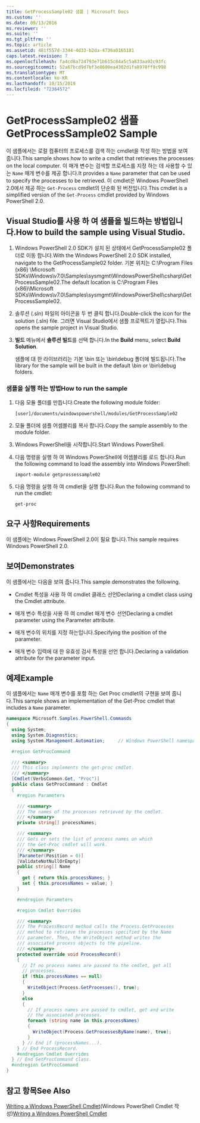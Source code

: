```yaml
---
title: GetProcessSample02 샘플 | Microsoft Docs
ms.custom: ''
ms.date: 09/13/2016
ms.reviewer: ''
ms.suite: ''
ms.tgt_pltfrm: ''
ms.topic: article
ms.assetid: 481f557d-3344-4d33-b2da-4736a0165181
caps.latest.revision: 7
ms.openlocfilehash: fa4cd8a724793e71b615c84a5c5a833aa92c93fc
ms.sourcegitcommit: 52a67bcd9d7bf3e8600ea4302d1fa8970ff9c998
ms.translationtype: MT
ms.contentlocale: ko-KR
ms.lasthandoff: 10/15/2019
ms.locfileid: "72364572"
---
```

# <a name="getprocesssample02-sample"></a><span data-ttu-id="34d60-102">GetProcessSample02 샘플</span><span class="sxs-lookup"><span data-stu-id="34d60-102">GetProcessSample02 Sample</span></span>

<span data-ttu-id="34d60-103">이 샘플에서는 로컬 컴퓨터의 프로세스를 검색 하는 cmdlet을 작성 하는 방법을 보여 줍니다.</span><span class="sxs-lookup"><span data-stu-id="34d60-103">This sample shows how to write a cmdlet that retrieves the processes on the local computer.</span></span> <span data-ttu-id="34d60-104">이 매개 변수는 검색할 프로세스를 지정 하는 데 사용할 수 있는 `Name` 매개 변수를 제공 합니다.</span><span class="sxs-lookup"><span data-stu-id="34d60-104">It provides a `Name` parameter that can be used to specify the processes to be retrieved.</span></span> <span data-ttu-id="34d60-105">이 cmdlet은 Windows PowerShell 2.0에서 제공 하는 `Get-Process` cmdlet의 단순화 된 버전입니다.</span><span class="sxs-lookup"><span data-stu-id="34d60-105">This cmdlet is a simplified version of the `Get-Process` cmdlet provided by Windows PowerShell 2.0.</span></span>

## <a name="how-to-build-the-sample-using-visual-studio"></a><span data-ttu-id="34d60-106">Visual Studio를 사용 하 여 샘플을 빌드하는 방법입니다.</span><span class="sxs-lookup"><span data-stu-id="34d60-106">How to build the sample using Visual Studio.</span></span>

1. <span data-ttu-id="34d60-107">Windows PowerShell 2.0 SDK가 설치 된 상태에서 GetProcessSample02 폴더로 이동 합니다.</span><span class="sxs-lookup"><span data-stu-id="34d60-107">With the Windows PowerShell 2.0 SDK installed, navigate to the GetProcessSample02 folder.</span></span> <span data-ttu-id="34d60-108">기본 위치는 C:\Program Files (x86) \Microsoft SDKs\Windows\v7.0\Samples\sysmgmt\WindowsPowerShell\csharp\GetProcessSample02.</span><span class="sxs-lookup"><span data-stu-id="34d60-108">The default location is C:\Program Files (x86)\Microsoft SDKs\Windows\v7.0\Samples\sysmgmt\WindowsPowerShell\csharp\GetProcessSample02.</span></span>

2. <span data-ttu-id="34d60-109">솔루션 (.sln) 파일의 아이콘을 두 번 클릭 합니다.</span><span class="sxs-lookup"><span data-stu-id="34d60-109">Double-click the icon for the solution (.sln) file.</span></span> <span data-ttu-id="34d60-110">그러면 Visual Studio에서 샘플 프로젝트가 열립니다.</span><span class="sxs-lookup"><span data-stu-id="34d60-110">This opens the sample project in Visual Studio.</span></span>

3. <span data-ttu-id="34d60-111">**빌드** 메뉴에서 **솔루션 빌드**를 선택 합니다.</span><span class="sxs-lookup"><span data-stu-id="34d60-111">In the **Build** menu, select **Build Solution**.</span></span>

    <span data-ttu-id="34d60-112">샘플에 대 한 라이브러리는 기본 \bin 또는 \bin\debug 폴더에 빌드됩니다.</span><span class="sxs-lookup"><span data-stu-id="34d60-112">The library for the sample will be built in the default \bin or \bin\debug folders.</span></span>

### <a name="how-to-run-the-sample"></a><span data-ttu-id="34d60-113">샘플을 실행 하는 방법</span><span class="sxs-lookup"><span data-stu-id="34d60-113">How to run the sample</span></span>

1. <span data-ttu-id="34d60-114">다음 모듈 폴더를 만듭니다.</span><span class="sxs-lookup"><span data-stu-id="34d60-114">Create the following module folder:</span></span>

    `[user]/documents/windowspowershell/modules/GetProcessSample02`

2. <span data-ttu-id="34d60-115">모듈 폴더에 샘플 어셈블리를 복사 합니다.</span><span class="sxs-lookup"><span data-stu-id="34d60-115">Copy the sample assembly to the module folder.</span></span>

3. <span data-ttu-id="34d60-116">Windows PowerShell을 시작합니다.</span><span class="sxs-lookup"><span data-stu-id="34d60-116">Start Windows PowerShell.</span></span>

4. <span data-ttu-id="34d60-117">다음 명령을 실행 하 여 Windows PowerShell에 어셈블리를 로드 합니다.</span><span class="sxs-lookup"><span data-stu-id="34d60-117">Run the following command to load the assembly into Windows PowerShell:</span></span>

    `import-module getprossessample02`

5. <span data-ttu-id="34d60-118">다음 명령을 실행 하 여 cmdlet을 실행 합니다.</span><span class="sxs-lookup"><span data-stu-id="34d60-118">Run the following command to run the cmdlet:</span></span>

    `get-proc`

## <a name="requirements"></a><span data-ttu-id="34d60-119">요구 사항</span><span class="sxs-lookup"><span data-stu-id="34d60-119">Requirements</span></span>

<span data-ttu-id="34d60-120">이 샘플에는 Windows PowerShell 2.0이 필요 합니다.</span><span class="sxs-lookup"><span data-stu-id="34d60-120">This sample requires Windows PowerShell 2.0.</span></span>

## <a name="demonstrates"></a><span data-ttu-id="34d60-121">보여</span><span class="sxs-lookup"><span data-stu-id="34d60-121">Demonstrates</span></span>

<span data-ttu-id="34d60-122">이 샘플에서는 다음을 보여 줍니다.</span><span class="sxs-lookup"><span data-stu-id="34d60-122">This sample demonstrates the following.</span></span>

- <span data-ttu-id="34d60-123">Cmdlet 특성을 사용 하 여 cmdlet 클래스 선언</span><span class="sxs-lookup"><span data-stu-id="34d60-123">Declaring a cmdlet class using the Cmdlet attribute.</span></span>

- <span data-ttu-id="34d60-124">매개 변수 특성을 사용 하 여 cmdlet 매개 변수 선언</span><span class="sxs-lookup"><span data-stu-id="34d60-124">Declaring a cmdlet parameter using the Parameter attribute.</span></span>

- <span data-ttu-id="34d60-125">매개 변수의 위치를 지정 하는입니다.</span><span class="sxs-lookup"><span data-stu-id="34d60-125">Specifying the position of the parameter.</span></span>

- <span data-ttu-id="34d60-126">매개 변수 입력에 대 한 유효성 검사 특성을 선언 합니다.</span><span class="sxs-lookup"><span data-stu-id="34d60-126">Declaring a validation attribute for the parameter input.</span></span>

## <a name="example"></a><span data-ttu-id="34d60-127">예제</span><span class="sxs-lookup"><span data-stu-id="34d60-127">Example</span></span>

<span data-ttu-id="34d60-128">이 샘플에서는 `Name` 매개 변수를 포함 하는 Get Proc cmdlet의 구현을 보여 줍니다.</span><span class="sxs-lookup"><span data-stu-id="34d60-128">This sample shows an implementation of the Get-Proc cmdlet that includes a `Name` parameter.</span></span>

```csharp
namespace Microsoft.Samples.PowerShell.Commands
{
  using System;
  using System.Diagnostics;
  using System.Management.Automation;     // Windows PowerShell namespace

  #region GetProcCommand

  /// <summary>
  /// This class implements the get-proc cmdlet.
  /// </summary>
  [Cmdlet(VerbsCommon.Get, "Proc")]
  public class GetProcCommand : Cmdlet
  {
    #region Parameters

    /// <summary>
    /// The names of the processes retrieved by the cmdlet.
    /// </summary>
    private string[] processNames;

    /// <summary>
    /// Gets or sets the list of process names on which
    /// the Get-Proc cmdlet will work.
    /// </summary>
    [Parameter(Position = 0)]
    [ValidateNotNullOrEmpty]
    public string[] Name
    {
      get { return this.processNames; }
      set { this.processNames = value; }
    }

    #endregion Parameters

    #region Cmdlet Overrides

    /// <summary>
    /// The ProcessRecord method calls the Process.GetProcesses
    /// method to retrieve the processes specified by the Name
    /// parameter. Then, the WriteObject method writes the
    /// associated process objects to the pipeline.
    /// </summary>
    protected override void ProcessRecord()
    {
      // If no process names are passed to the cmdlet, get all
      // processes.
      if (this.processNames == null)
      {
        WriteObject(Process.GetProcesses(), true);
      }
      else
      {
        // If process names are passed to cmdlet, get and write
        // the associated processes.
        foreach (string name in this.processNames)
        {
          WriteObject(Process.GetProcessesByName(name), true);
        }
      } // End if (processNames...).
    } // End ProcessRecord.
    #endregion Cmdlet Overrides
  } // End GetProcCommand class.
  #endregion GetProcCommand
}
```

## <a name="see-also"></a><span data-ttu-id="34d60-129">참고 항목</span><span class="sxs-lookup"><span data-stu-id="34d60-129">See Also</span></span>

<span data-ttu-id="34d60-130">[Writing a Windows PowerShell Cmdlet](./writing-a-windows-powershell-cmdlet.md)(Windows PowerShell Cmdlet 작성)</span><span class="sxs-lookup"><span data-stu-id="34d60-130">[Writing a Windows PowerShell Cmdlet](./writing-a-windows-powershell-cmdlet.md)</span></span>
